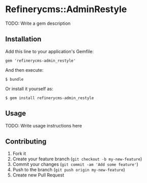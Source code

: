 # Refinerycms::AdminRestyle

TODO: Write a gem description

## Installation

Add this line to your application's Gemfile:

    gem 'refinerycms-admin_restyle'

And then execute:

    $ bundle

Or install it yourself as:

    $ gem install refinerycms-admin_restyle

## Usage

TODO: Write usage instructions here

## Contributing

1. Fork it
2. Create your feature branch (`git checkout -b my-new-feature`)
3. Commit your changes (`git commit -am 'Add some feature'`)
4. Push to the branch (`git push origin my-new-feature`)
5. Create new Pull Request
